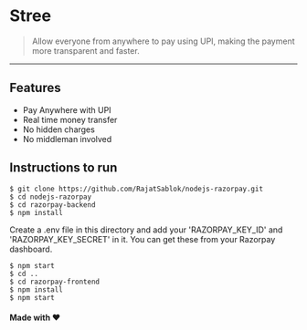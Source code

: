 # Stree

> <Subtitle>
> Allow everyone from anywhere to pay using UPI, making the payment more transparent and faster.

---

## Features

- Pay Anywhere with UPI
- Real time money transfer
- No hidden charges
- No middleman involved

## Instructions to run

```
$ git clone https://github.com/RajatSablok/nodejs-razorpay.git
$ cd nodejs-razorpay
$ cd razorpay-backend
$ npm install
```

Create a .env file in this directory and add your 'RAZORPAY_KEY_ID' and 'RAZORPAY_KEY_SECRET' in it. You can get these from your Razorpay dashboard.

```
$ npm start
$ cd ..
$ cd razorpay-frontend
$ npm install
$ npm start
```

  <h4>
    Made with ❤
   
  </h4>
  


